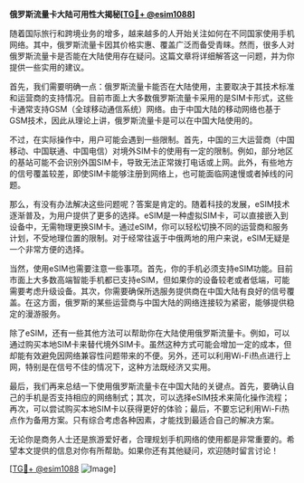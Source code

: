 **俄罗斯流量卡大陆可用性大揭秘[[TG💪+ @esim1088](https://t.me/s/esim1088)]**

随着国际旅行和跨境业务的增多，越来越多的人开始关注如何在不同国家使用手机网络。其中，俄罗斯流量卡因其价格实惠、覆盖广泛而备受青睐。然而，很多人对俄罗斯流量卡是否能在大陆使用存在疑问。这篇文章将详细解答这一问题，并为你提供一些实用的建议。

首先，我们需要明确一点：俄罗斯流量卡能否在大陆使用，主要取决于其技术标准和运营商的支持情况。目前市面上大多数俄罗斯流量卡采用的是SIM卡形式，这些卡通常支持GSM（全球移动通信系统）网络。由于中国大陆的移动网络也基于GSM技术，因此从理论上讲，俄罗斯流量卡是可以在中国大陆使用的。

不过，在实际操作中，用户可能会遇到一些限制。首先，中国的三大运营商（中国移动、中国联通、中国电信）对境外SIM卡的使用有一定的限制。例如，部分地区的基站可能不会识别外国SIM卡，导致无法正常拨打电话或上网。此外，有些地方的信号覆盖较差，即使SIM卡能够注册到网络上，也可能面临网速慢或者掉线的问题。

那么，有没有办法解决这些问题呢？答案是肯定的。随着科技的发展，eSIM技术逐渐普及，为用户提供了更多的选择。eSIM是一种虚拟SIM卡，可以直接嵌入到设备中，无需物理更换SIM卡。通过eSIM，你可以轻松切换不同的运营商和服务计划，不受地理位置的限制。对于经常往返于中俄两地的用户来说，eSIM无疑是一个非常方便的选择。

当然，使用eSIM也需要注意一些事项。首先，你的手机必须支持eSIM功能。目前市面上大多数高端智能手机都已支持eSIM，但如果你的设备较老或者低端，可能需要考虑升级设备。其次，你需要确保所选服务提供商在中国大陆有良好的信号覆盖。在这方面，俄罗斯的某些运营商与中国大陆的网络连接较为紧密，能够提供稳定的漫游服务。

除了eSIM，还有一些其他方法可以帮助你在大陆使用俄罗斯流量卡。例如，可以通过购买本地SIM卡来替代境外SIM卡。虽然这种方式可能会增加一定的成本，但却能有效避免因网络兼容性问题带来的不便。另外，还可以利用Wi-Fi热点进行上网，特别是在信号不佳的情况下，这种方法既经济又实用。

最后，我们再来总结一下使用俄罗斯流量卡在中国大陆的关键点。首先，要确认自己的手机是否支持相应的网络制式；其次，可以选择eSIM技术来简化操作流程；再次，可以尝试购买本地SIM卡以获得更好的体验；最后，不要忘记利用Wi-Fi热点作为备用方案。只有综合考虑各种因素，才能找到最适合自己的解决方案。

无论你是商务人士还是旅游爱好者，合理规划手机网络的使用都是非常重要的。希望本文提供的信息对你有所帮助。如果你还有其他疑问，欢迎随时留言讨论！

[[TG💪+ @esim1088](https://t.me/s/esim1088) ![Image](https://i.postimg.cc/4NQfJmqS/Snipaste-2025-05-13-00-14-12.png)]